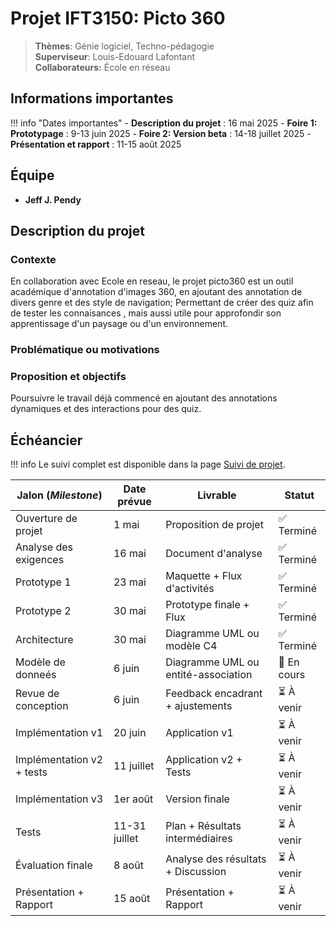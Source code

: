 # Projet IFT3150: Picto 360

> **Thèmes**: Génie logiciel, Techno-pédagogie  
> **Superviseur**: Louis-Edouard Lafontant  
> **Collaborateurs:** École en réseau  

## Informations importantes

!!! info "Dates importantes"
    - **Description du projet** : 16 mai 2025
    - **Foire 1: Prototypage** : 9-13 juin 2025
    - **Foire 2: Version beta** : 14-18 juillet 2025
    - **Présentation et rapport** : 11-15 août 2025

## Équipe

- **Jeff J. Pendy**

## Description du projet

### Contexte
En collaboration avec Ecole en reseau, le projet picto360 est 
un outil académique d'annotation d'images 360, en ajoutant des 
annotation de divers genre et des style de navigation; Permettant 
de créer des quiz afin de tester les connaisances , mais aussi 
utile pour approfondir son apprentissage d'un paysage ou d'un environnement.

### Problématique ou motivations

### Proposition et objectifs
Poursuivre le travail déjà commencé en ajoutant des annotations dynamiques
et des interactions pour des quiz.

## Échéancier

!!! info
    Le suivi complet est disponible dans la page [Suivi de projet](suivi.md).

| Jalon (*Milestone*)            | Date prévue   | Livrable                            | Statut      |
|--------------------------------|---------------|-------------------------------------|-------------|
| Ouverture de projet            | 1 mai         | Proposition de projet               | ✅ Terminé  |
| Analyse des exigences          | 16 mai        | Document d'analyse                  | ✅ Terminé  |
| Prototype 1                    | 23 mai        | Maquette + Flux d'activités         | ✅ Terminé  |
| Prototype 2                    | 30 mai        | Prototype finale + Flux             | ✅ Terminé  |
| Architecture                   | 30 mai        | Diagramme UML ou modèle C4          | ✅ Terminé  |
| Modèle de donneés              | 6 juin        | Diagramme UML ou entité-association | 🔄 En cours |
| Revue de conception            | 6 juin        | Feedback encadrant + ajustements    | ⏳ À venir  |
| Implémentation v1              | 20 juin       | Application v1                      | ⏳ À venir  |
| Implémentation v2 + tests      | 11 juillet    | Application v2 + Tests              | ⏳ À venir  |
| Implémentation v3              | 1er août      | Version finale                      | ⏳ À venir  |
| Tests                          | 11-31 juillet | Plan + Résultats intermédiaires     | ⏳ À venir  |
| Évaluation finale              | 8 août        | Analyse des résultats + Discussion  | ⏳ À venir  |
| Présentation + Rapport         | 15 août       | Présentation + Rapport              | ⏳ À venir  |
